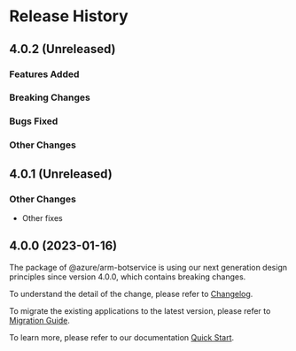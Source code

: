 # Release History

## 4.0.2 (Unreleased)

### Features Added

### Breaking Changes

### Bugs Fixed

### Other Changes

## 4.0.1 (Unreleased)

### Other Changes

  - Other fixes

## 4.0.0 (2023-01-16)

The package of @azure/arm-botservice is using our next generation design principles since version 4.0.0, which contains breaking changes.

To understand the detail of the change, please refer to [Changelog](https://aka.ms/js-track2-changelog).

To migrate the existing applications to the latest version, please refer to [Migration Guide](https://aka.ms/js-track2-migration-guide).

To learn more, please refer to our documentation [Quick Start](https://aka.ms/azsdk/js/mgmt/quickstart ).
